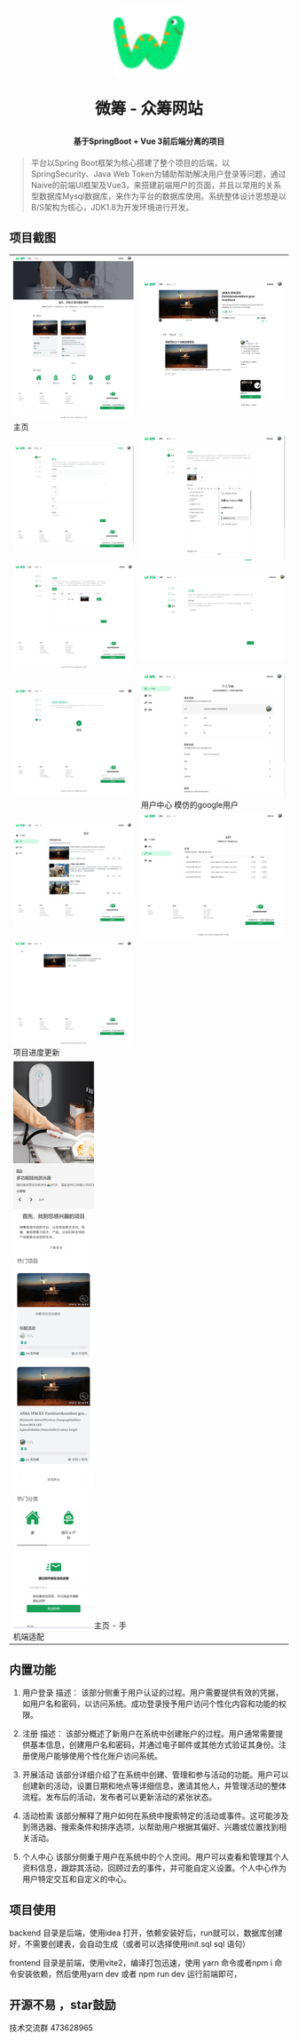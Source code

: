 <p align="center">
	<img alt="logo" src="./frontend/public/favicon.ico" width="128" height="128">
</p>
<h1 align="center" style="margin: 30px 0 30px; font-weight: bold;">微筹 - 众筹网站</h1>
<h4 align="center">基于SpringBoot + Vue 3前后端分离的项目</h4>


> 平台以Spring Boot框架为核心搭建了整个项目的后端，以SpringSecurity、Java Web Token为辅助帮助解决用户登录等问题，通过Naive的前端UI框架及Vue3，来搭建前端用户的页面，并且以常用的关系型数据库Mysql数据库，来作为平台的数据库使用。系统整体设计思想是以B/S架构为核心，JDK1.8为开发环境进行开发。
## 项目截图


<table>
    <tr>
        <td><img src="./doc/imgs/home.png"/>主页</td>
        <td><img src="./doc/imgs/perk-info.png"/></td>
   <tr>
    <tr>
        <td><img src="./doc/imgs/perk-start.png"/></td>
        <td><img src="./doc/imgs/perk-content.png"/></td>
    </tr>
    <tr>
        <td><img src="./doc/imgs/perk-level.png"/></td>
        <td><img src="./doc/imgs/perk-goal.png"/></td>
    </tr>
	<tr>
        <td><img src="./doc/imgs/perk-finish.png"/></td>
        <td><img src="doc/imgs/user-center.png"/>用户中心 模仿的google用户</td>
    </tr>	 
    <tr>
        <td><img src="./doc/imgs/perk-my.png"/></td>
        <td><img src="./doc/imgs/perk-support.png"/></td>
    </tr>
	<tr>
        <td><img src="./doc/imgs/perk-dev.png"/>项目进度更新</td>
    </tr>
  <tr>
   <td><img src="./doc/imgs/home-mobile.png"/>主页 - 手机端适配</td>
  </tr>
</table>

## 内置功能

1. 用户登录
描述： 该部分侧重于用户认证的过程。用户需要提供有效的凭据，如用户名和密码，以访问系统。成功登录授予用户访问个性化内容和功能的权限。


2. 注册
描述： 该部分概述了新用户在系统中创建账户的过程。用户通常需要提供基本信息，创建用户名和密码，并通过电子邮件或其他方式验证其身份。注册使用户能够使用个性化账户访问系统。


3. 开展活动
该部分详细介绍了在系统中创建、管理和参与活动的功能。用户可以创建新的活动，设置日期和地点等详细信息，邀请其他人，并管理活动的整体流程。发布后的活动，发布者可以更新活动的紧张状态。


4. 活动检索
 该部分解释了用户如何在系统中搜索特定的活动或事件。这可能涉及到筛选器、搜索条件和排序选项，以帮助用户根据其偏好、兴趣或位置找到相关活动。


5. 个人中心
该部分侧重于用户在系统中的个人空间。用户可以查看和管理其个人资料信息，跟踪其活动，回顾过去的事件，并可能自定义设置。个人中心作为用户特定交互和自定义的中心。


## 项目使用
backend 目录是后端，使用idea 打开，依赖安装好后，run就可以，数据库创建好，不需要创建表，会自动生成（或者可以选择使用init.sql sql 语句）

frontend 目录是前端，使用vite2，编译打包迅速，使用 yarn 命令或者npm i 命令安装依赖，然后使用yarn dev  或者 npm run dev 运行前端即可，

## 开源不易 ，star鼓励

技术交流群 473628965


